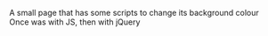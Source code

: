 A small page that has some scripts to change its background colour<br/>
Once was with JS, then with jQuery